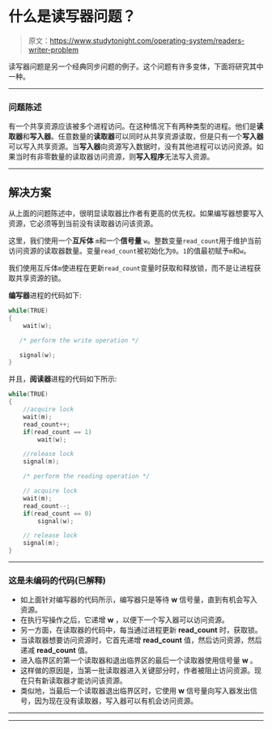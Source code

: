 # 什么是读写器问题？

> 原文：<https://www.studytonight.com/operating-system/readers-writer-problem>

读写器问题是另一个经典同步问题的例子。这个问题有许多变体，下面将研究其中一种。

* * *

### 问题陈述

有一个共享资源应该被多个进程访问。在这种情况下有两种类型的进程。他们是**读取器**和**写入器**。任意数量的**读取器**可以同时从共享资源读取，但是只有一个**写入器**可以写入共享资源。当**写入器**向资源写入数据时，没有其他进程可以访问资源。如果当时有非零数量的读取器访问资源，则**写入程序**无法写入资源。

* * *

## 解决方案

从上面的问题陈述中，很明显读取器比作者有更高的优先权。如果编写器想要写入资源，它必须等到当前没有读取器访问该资源。

这里，我们使用一个**互斥体** `m`和一个**信号量** `w`。整数变量`read_count`用于维护当前访问资源的读取器数量。变量`read_count`被初始化为`0`。`1`的值最初赋予`m`和`w`。

我们使用互斥体`m`使进程在更新`read_count`变量时获取和释放锁，而不是让进程获取共享资源的锁。

**编写器**进程的代码如下:

```c
while(TRUE) 
{
    wait(w);

   /* perform the write operation */

   signal(w);
}
```

并且，**阅读器**进程的代码如下所示:

```c
while(TRUE) 
{
    //acquire lock
    wait(m);
    read_count++;
    if(read_count == 1)
        wait(w);

    //release lock  
    signal(m);  

    /* perform the reading operation */

    // acquire lock
    wait(m);   
    read_count--;
    if(read_count == 0)
        signal(w);

    // release lock
    signal(m);  
} 
```

* * *

### 这是未编码的代码(已解释)

*   如上面针对编写器的代码所示，编写器只是等待 **w** 信号量，直到有机会写入资源。
*   在执行写操作之后，它递增 **w** ，以便下一个写入器可以访问资源。
*   另一方面，在读取器的代码中，每当通过进程更新 **read_count** 时，获取锁。
*   当读取器想要访问资源时，它首先递增 **read_count** 值，然后访问资源，然后递减 **read_count** 值。
*   进入临界区的第一个读取器和退出临界区的最后一个读取器使用信号量 **w** 。
*   这样做的原因是，当第一批读取器进入关键部分时，作者被阻止访问资源。现在只有新读取器才能访问该资源。
*   类似地，当最后一个读取器退出临界区时，它使用 **w** 信号量向写入器发出信号，因为现在没有读取器，写入器可以有机会访问资源。

* * *

* * *